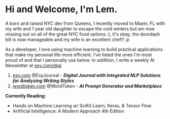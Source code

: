 # Hi and Welcome, I'm Lem. 

A born and raised NYC dev from Queens, I recently moved to Miami, FL with my wife and 1 year old daughter to escape the cold winters but am now missing out on all of the great NYC food options :(, it's okay, the doordash bill is now manageable and my wife is an excellent chef!! :p


As a developer, I love using machine learning to build practical applications that make my personal life more efficient. I've listed the ones I'm most proud of and that I personally use below. In addition, I write a weekly AI Newsletter at [esy.com/@ai][EsyEdu]


1. [esy.com][EsyHome] @EsyJournal - ***Digital Journal with Integrated NLP Solutions for Analyzing Writing Styles***
2. [wordtoken.com][WordTokenHome] @WordToken - ***AI Prompt Generator and Marketplace***
<!-- 3. [BankofDeFi.com][BankofDeFiHome] @BankofDeFi - ***Hybrid Fintech Software*** -->


**Currently Reading**:
* Hands on Machine Learning w/ SciKit Learn, Keras, & Tensor Flow
* Artificial Intelligence: A Modern Approach 4th Edition



[EsyHome]: https://www.esy.com/
[EsyEdu]: https://www.esy.com/@ai
[WordTokenHome]: https://www.wordtoken.com
[BankofDeFiHome]: https://www.bankofdefi.com
[TwitterProfile]: https://twitter.com/EsyJournal
